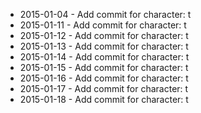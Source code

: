 - 2015-01-04 - Add commit for character: t
- 2015-01-11 - Add commit for character: t
- 2015-01-12 - Add commit for character: t
- 2015-01-13 - Add commit for character: t
- 2015-01-14 - Add commit for character: t
- 2015-01-15 - Add commit for character: t
- 2015-01-16 - Add commit for character: t
- 2015-01-17 - Add commit for character: t
- 2015-01-18 - Add commit for character: t
